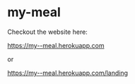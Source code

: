 # my-meal

Checkout the website here:

https://my--meal.herokuapp.com

or

https://my--meal.herokuapp.com/landing
